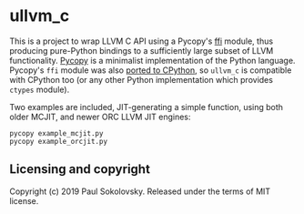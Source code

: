 ullvm_c
=======

This is a project to wrap LLVM C API using a Pycopy's
[ffi](https://pycopy.readthedocs.io/en/latest/library/ffi.html) module,
thus producing pure-Python bindings to a sufficiently large subset of LLVM
functionality. [Pycopy](https://github.com/pfalcon/pycopy) is a minimalist
implementation of the Python language. Pycopy's `ffi` module was also
[ported to CPython](https://github.com/pfalcon/pycopy-lib/tree/master/cpython-ffi),
so `ullvm_c` is compatible with CPython too (or any other Python
implementation which provides `ctypes` module).

Two examples are included, JIT-generating a simple function, using both
older MCJIT, and newer ORC LLVM JIT engines:

```
pycopy example_mcjit.py
pycopy example_orcjit.py
```

Licensing and copyright
-----------------------

Copyright (c) 2019 Paul Sokolovsky. Released under the terms of MIT license.
